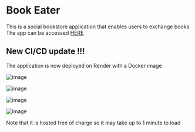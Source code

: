 <h1>Book Eater</h1>
This is a social bookstore application that enables users to exchange books<br>  
The app can be accessed <a href="https://book-eater.onrender.com/">HERE</a> <br>
<h2>New CI/CD update !!!</h2>
The application is now deployed on Render with a Docker image

![image](https://github.com/user-attachments/assets/8bb8eb33-6015-424a-bfb2-c2b540bbeafe)

![image](https://github.com/philipAthanasopoulos/Book-Eater/assets/80889555/1726975c-b331-45ff-8614-9a931a778461)

![image](https://github.com/philipAthanasopoulos/Book-Eater/assets/80889555/e9261185-a95e-4047-a5c2-5b25eb6e7154)

![image](https://github.com/philipAthanasopoulos/Book-Eater/assets/80889555/a8461dab-2846-4a51-a76a-aa12da3cb759)



Note that it is hosted free of charge so it may take up to 1 minute to load
